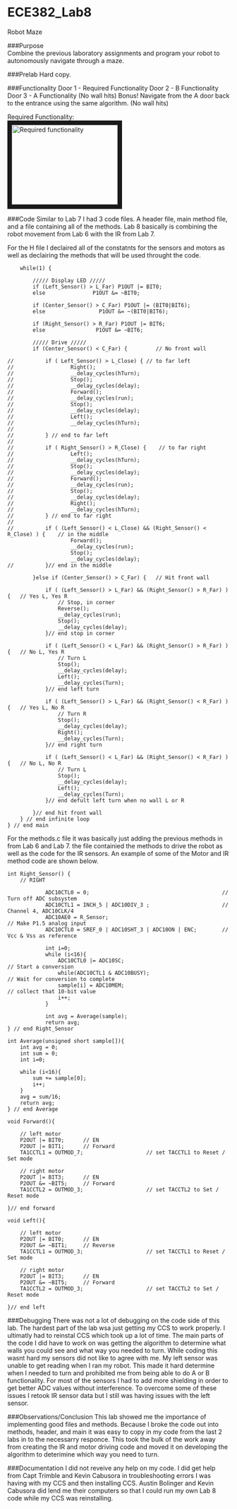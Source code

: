 ECE382_Lab8
===========
Robot Maze

###Purpose   
Combine the previous laboratory assignments and program your robot to autonomously navigate through a maze.   

###Prelab
Hard copy.   

###Functionality
Door 1 - Required Functionality
Door 2 - B Functionality
Door 3 - A Functionality (No wall hits)
Bonus! Navigate from the A door back to the entrance using the same algorithm. (No wall hits)

Required Functionality:   
<a href="http://www.youtube.com/watch?feature=player_embedded&v=fcVTbYYNM64
" target="_blank"><img src="http://img.youtube.com/vi/fcVTbYYNM64/0.jpg" 
alt="Required functionality" width="240" height="180" border="10" /></a>   

###Code
Similar to Lab 7 I had 3 code files. A header file, main method file, and a file containing all of the methods. Lab 8 basically is combining the robot movement from Lab 6 with the IR from Lab 7.    

For the H file I declaired all of the constatnts for the sensors and motors as well as declairing the methods that will be used throught the code.   
```
    while(1) {

    	///// Display LED /////
        if (Left_Sensor() > L_Far) P1OUT |= BIT0;
        else               P1OUT &= ~BIT0;

        if (Center_Sensor() > C_Far) P1OUT |= (BIT0|BIT6);
        else                 P1OUT &= ~(BIT0|BIT6);

        if (Right_Sensor() > R_Far) P1OUT |= BIT6;
        else                P1OUT &= ~BIT6;

        ///// Drive /////
        if (Center_Sensor() < C_Far) {         // No front wall

//        	if ( Left_Sensor() > L_Close) {	// to far left
//					Right();
//                	__delay_cycles(hTurn);
//            		Stop();
//            		__delay_cycles(delay);
//					Forward();
//            		__delay_cycles(run);
//            		Stop();
//            		__delay_cycles(delay);
//					Left();
//                	__delay_cycles(hTurn);
//
//        	} // end to far left
//
//        	if ( Right_Sensor() > R_Close) {	// to far right
//					Left();
//                	__delay_cycles(hTurn);
//            		Stop();
//            		__delay_cycles(delay);
//					Forward();
//            		__delay_cycles(run);
//            		Stop();
//            		__delay_cycles(delay);
//					Right();
//                	__delay_cycles(hTurn);
//        	} // end to far right
//
//        	if ( (Left_Sensor() < L_Close) && (Right_Sensor() < R_Close) ) {	// in the middle
        			Forward();
            		__delay_cycles(run);
            		Stop();
            		__delay_cycles(delay);
//        	}// end in the middle

        }else if (Center_Sensor() > C_Far) {   // Hit front wall

            if ( (Left_Sensor() > L_Far) && (Right_Sensor() > R_Far) ) {   // Yes L, Yes R
                // Stop, in corner
                Reverse();
                __delay_cycles(run);
                Stop();
                __delay_cycles(delay);
            }// end stop in corner

            if ( (Left_Sensor() < L_Far) && (Right_Sensor() > R_Far) ) {   // No L, Yes R
                // Turn L
                Stop();
                __delay_cycles(delay);
                Left();
                __delay_cycles(Turn);
            }// end left turn

            if ( (Left_Sensor() > L_Far) && (Right_Sensor() < R_Far) ) {   // Yes L, No R
                // Turn R
                Stop();
                __delay_cycles(delay);
                Right();
                __delay_cycles(Turn);
            }// end right turn

            if ( (Left_Sensor() < L_Far) && (Right_Sensor() < R_Far) ) {   // No L, No R
                // Turn L
                Stop();
                __delay_cycles(delay);
                Left();
                __delay_cycles(Turn);
            }// end defult left turn when no wall L or R
            
        }// end hit front wall
    } // end infinite loop
} // end main

```

For the methods.c file it was basically just adding the previous methods in from Lab 6 and Lab 7. the file containied the methods to drive the robot as well as the code for the IR sensors. An example of some of the Motor and IR method code are shown below.

```
int Right_Sensor() {
    // RIGHT

            ADC10CTL0 = 0;                                          // Turn off ADC subsystem
            ADC10CTL1 = INCH_5 | ADC10DIV_3 ;                       // Channel 4, ADC10CLK/4
            ADC10AE0 = R_Sensor;                                        // Make P1.5 analog input
            ADC10CTL0 = SREF_0 | ADC10SHT_3 | ADC10ON | ENC;        // Vcc & Vss as reference

            int i=0;
            while (i<16){
                ADC10CTL0 |= ADC10SC;                                   // Start a conversion
                while(ADC10CTL1 & ADC10BUSY);                           // Wait for conversion to complete
                sample[i] = ADC10MEM;                                   // collect that 10-bit value
                i++;
            }

            int avg = Average(sample);
            return avg;
} // end Right_Sensor

int Average(unsigned short sample[]){
    int avg = 0;
    int sum = 0;
    int i=0;

    while (i<16){
        sum += sample[0];
        i++;
    }
    avg = sum/16;
    return avg;
} // end Average
```

```
void Forward(){

    // left motor
    P2OUT |= BIT0;      // EN
    P2OUT |= BIT1;      // Forward
    TA1CCTL1 = OUTMOD_7;                    // set TACCTL1 to Reset / Set mode

    // right motor
    P2OUT |= BIT3;      // EN
    P2OUT &= ~BIT5;     // Forward
    TA1CCTL2 = OUTMOD_3;                    // set TACCTL2 to Set / Reset mode

}// end forward

void Left(){

    // left motor
    P2OUT |= BIT0;      // EN
    P2OUT &= ~BIT1;     // Reverse
    TA1CCTL1 = OUTMOD_3;                    // set TACCTL1 to Reset / Set mode

    // right motor
    P2OUT |= BIT3;      // EN
    P2OUT &= ~BIT5;     // Forward
    TA1CCTL2 = OUTMOD_3;                    // set TACCTL2 to Set / Reset mode

}// end left
```

###Debugging
There was not a lot of debugging on the code side of this lab. The hardest part of the lab wsa just getting my CCS to work properly. I ultimatly had to reinstal CCS which took up a lot of time. The main parts of the code I did have to work on was getting the algorithm to determine what walls you could see and what way you needed to turn. While coding this wasnt hard my sensors did not like to agree with me. My left sensor was unable to get reading when I ran my robot. This made it hard determine when I needed to turn and prohibited me from being able to do A or B functionality. For most of the sensors I had to add more shielding in order to get better ADC values without interference. To overcome some of these issues I retook IR sensor data but I still was having issues with the left sensor.

###Observations/Conclusion
This lab showed me the importance of implementing good files and methods. Because I broke the code out into methods, header, and main it was easy to copy in my code from the last 2 labs in to the necessarry responce. This took the bulk of the work away from creating the IR and motor driving code and moved it on developing the algorithm to deterimine which way you need to turn.

###Documentation
I did not reveive any help on my code. I did get help from Capt Trimble and Kevin Cabusora in troubleshooting errors I was having with my CCS and then installing CCS. Austin Bolinger and Kevin Cabusora did lend me their computers so that I could run my own Lab 8 code while my CCS was reinstalling. 
